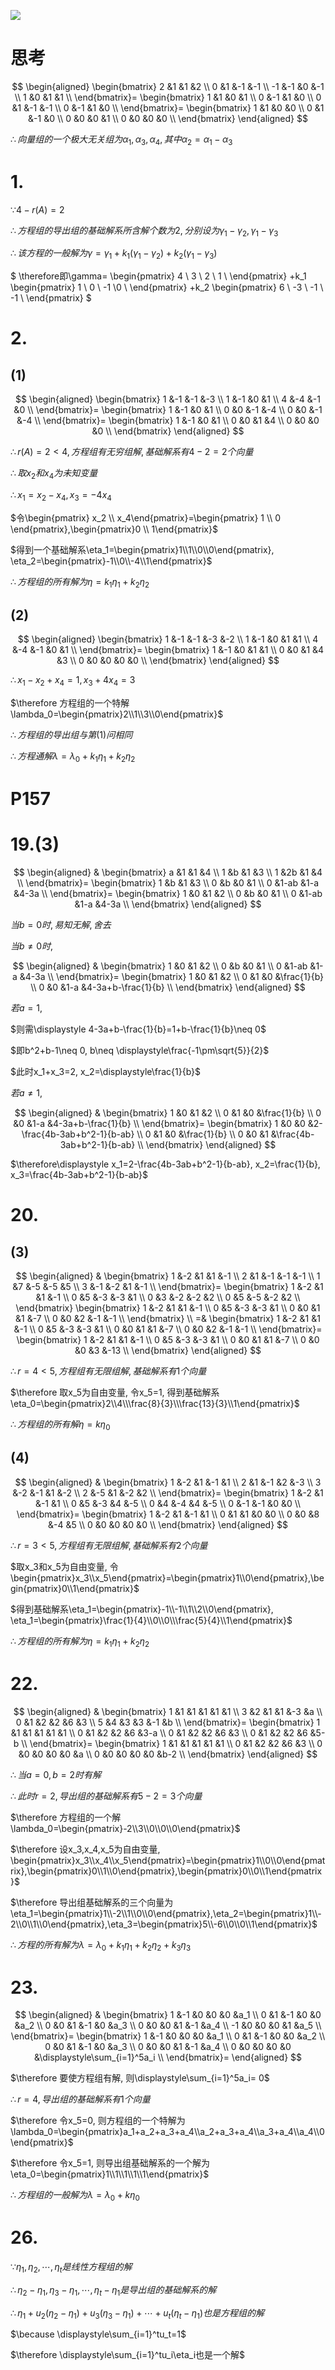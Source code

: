 <!-- ![](./image/2020-12-02-08-25-04.png)

![](./image/2020-12-02-09-49-54.png) -->

![](./image/2020-12-02-09-50-05.png)


# 思考


$$
\begin{aligned}
\begin{bmatrix}
2 &1 &1 &2 \\
0 &1 &-1 &-1 \\
-1 &-1 &0 &-1 \\
1 &0 &1 &1 \\
\end{bmatrix}=
\begin{bmatrix}
1 &1 &0 &1 \\
0 &-1 &1 &0 \\
0 &1 &-1 &-1 \\
0 &-1 &1 &0 \\
\end{bmatrix}=
\begin{bmatrix}
1 &1 &0 &0 \\
0 &1 &-1 &0 \\
0 &0 &0 &1 \\
0 &0 &0 &0 \\
\end{bmatrix}
\end{aligned}
$$

$\therefore 向量组的一个极大无关组为\alpha_1,\alpha_3,\alpha_4, 其中\alpha_2=\alpha_1-\alpha_3$

# 1.

$\because 4-r(A)=2$

$\therefore 方程组的导出组的基础解系所含解个数为2, 分别设为\gamma_1-\gamma_2,\gamma_1-\gamma_3$

$\therefore 该方程的一般解为\gamma=\gamma_1+k_1(\gamma_1-\gamma_2)+k_2(\gamma_1-\gamma_3)$

$
\therefore即\gamma=
\begin{pmatrix}
4 \\ 3 \\ 2 \\ 1 \\
\end{pmatrix}
+k_1
\begin{pmatrix}
1 \\ 0 \\ -1 \\0 \\
\end{pmatrix}
+k_2
\begin{pmatrix}
6 \\ -3 \\ -1 \\ -1 \\
\end{pmatrix}
$


# 2.

## (1)

$$
\begin{aligned}
\begin{bmatrix}
1 &-1 &-1 &-3 \\
1 &-1 &0 &1 \\
4 &-4 &-1 &0 \\
\end{bmatrix}=
\begin{bmatrix}
1 &-1 &0 &1 \\
0 &0 &-1 &-4 \\
0 &0 &-1 &-4 \\
\end{bmatrix}=
\begin{bmatrix}
1 &-1 &0 &1 \\
0 &0 &1 &4 \\
0 &0 &0 &0 \\
\end{bmatrix}
\end{aligned}
$$

$\therefore r(A)=2<4, 方程组有无穷组解, 基础解系有4-2=2个向量$

$\therefore 取x_2和x_4为未知变量$

$\therefore x_1=x_2-x_4, x_3=-4x_4$

$令\begin{pmatrix} x_2 \\ x_4\end{pmatrix}=\begin{pmatrix} 1 \\ 0 \end{pmatrix},\begin{pmatrix}0 \\ 1\end{pmatrix}$

$得到一个基础解系\eta_1=\begin{pmatrix}1\\1\\0\\0\end{pmatrix}, \eta_2=\begin{pmatrix}-1\\0\\-4\\1\end{pmatrix}$

$\therefore 方程组的所有解为\eta=k_1\eta_1+k_2\eta_2$


## (2)

$$
\begin{aligned}
\begin{bmatrix}
1 &-1 &-1 &-3 &-2 \\
1 &-1 &0 &1 &1 \\
4 &-4 &-1 &0 &1 \\
\end{bmatrix}=
\begin{bmatrix}
1 &-1 &0 &1 &1 \\
0 &0 &1 &4 &3 \\
0 &0 &0 &0 &0 \\
\end{bmatrix}
\end{aligned}
$$

$\therefore x_1-x_2+x_4=1, x_3+4x_4=3$

$\therefore 方程组的一个特解\lambda_0=\begin{pmatrix}2\\1\\3\\0\end{pmatrix}$

$\therefore 方程组的导出组与第(1)问相同$

$\therefore 方程通解\lambda=\lambda_0+k_1\eta_1+k_2\eta_2$

# P157

# 19.(3)

$$
\begin{aligned}
&
\begin{bmatrix}
a &1 &1 &4 \\
1 &b &1 &3 \\
1 &2b &1 &4 \\
\end{bmatrix}=
\begin{bmatrix}
1 &b &1 &3 \\
0 &b &0 &1 \\
0 &1-ab &1-a &4-3a \\
\end{bmatrix}=
\begin{bmatrix}
1 &0 &1 &2 \\
0 &b &0 &1 \\
0 &1-ab &1-a &4-3a \\
\end{bmatrix}
\end{aligned}
$$

$当b=0时, 易知无解, 舍去$

$当b\neq 0时,$

$$
\begin{aligned}
&
\begin{bmatrix}
1 &0 &1 &2 \\
0 &b &0 &1 \\
0 &1-ab &1-a &4-3a \\
\end{bmatrix}=
\begin{bmatrix}
1 &0 &1 &2 \\
0 &1 &0 &\frac{1}{b} \\
0 &0 &1-a &4-3a+b-\frac{1}{b} \\
\end{bmatrix}
\end{aligned}
$$

$若a=1,$

$则需\displaystyle 4-3a+b-\frac{1}{b}=1+b-\frac{1}{b}\neq 0$

$即b^2+b-1\neq 0, b\neq \displaystyle\frac{-1\pm\sqrt{5}}{2}$

$此时x_1+x_3=2, x_2=\displaystyle\frac{1}{b}$

$若a\neq 1,$

$$
\begin{aligned}
&
\begin{bmatrix}
1 &0 &1 &2 \\
0 &1 &0 &\frac{1}{b} \\
0 &0 &1-a &4-3a+b-\frac{1}{b} \\
\end{bmatrix}=
\begin{bmatrix}
1 &0 &0 &2-\frac{4b-3ab+b^2-1}{b-ab} \\
0 &1 &0 &\frac{1}{b} \\
0 &0 &1 &\frac{4b-3ab+b^2-1}{b-ab} \\
\end{bmatrix}
\end{aligned}
$$

$\therefore\displaystyle x_1=2-\frac{4b-3ab+b^2-1}{b-ab}, x_2=\frac{1}{b}, x_3=\frac{4b-3ab+b^2-1}{b-ab}$


# 20.

## (3)

$$
\begin{aligned}
&
\begin{bmatrix}
1 &-2 &1 &1 &-1 \\
2 &1 &-1 &-1 &-1 \\
1 &7 &-5 &-5 &5 \\
3 &-1 &-2 &1 &-1 \\
\end{bmatrix}=
\begin{bmatrix}
1 &-2 &1 &1 &-1 \\
0 &5 &-3 &-3 &1 \\
0 &3 &-2 &-2 &2 \\
0 &5 &-5 &-2 &2 \\
\end{bmatrix}
\begin{bmatrix}
1 &-2 &1 &1 &-1 \\
0 &5 &-3 &-3 &1 \\
0 &0 &1 &1 &-7 \\
0 &0 &2 &-1 &-1 \\
\end{bmatrix}
\\ =&
\begin{bmatrix}
1 &-2 &1 &1 &-1 \\
0 &5 &-3 &-3 &1 \\
0 &0 &1 &1 &-7 \\
0 &0 &2 &-1 &-1 \\
\end{bmatrix}=
\begin{bmatrix}
1 &-2 &1 &1 &-1 \\
0 &5 &-3 &-3 &1 \\
0 &0 &1 &1 &-7 \\
0 &0 &0 &3 &-13 \\
\end{bmatrix}
\end{aligned}
$$

$\therefore r=4<5, 方程组有无限组解, 基础解系有1个向量$

$\therefore 取x_5为自由变量, 令x_5=1, 得到基础解系\eta_0=\begin{pmatrix}2\\4\\\frac{8}{3}\\\frac{13}{3}\\1\end{pmatrix}$

$\therefore 方程组的所有解\eta=k\eta_0$

## (4)

$$
\begin{aligned}
&
\begin{bmatrix}
1 &-2 &1 &-1 &1 \\
2 &1 &-1 &2 &-3 \\
3 &-2 &-1 &1 &-2 \\
2 &-5 &1 &-2 &2 \\
\end{bmatrix}=
\begin{bmatrix}
1 &-2 &1 &-1 &1 \\
0 &5 &-3 &4 &-5 \\
0 &4 &-4 &4 &-5 \\
0 &-1 &-1 &0 &0 \\
\end{bmatrix}=
\begin{bmatrix}
1 &-2 &1 &-1 &1 \\
0 &1 &1 &0 &0 \\
0 &0 &8 &-4 &5 \\
0 &0 &0 &0 &0 \\
\end{bmatrix}
\end{aligned}
$$

$\therefore r=3<5, 方程组有无限组解, 基础解系有2个向量$

$取x_3和x_5为自由变量, 令\begin{pmatrix}x_3\\x_5\end{pmatrix}=\begin{pmatrix}1\\0\end{pmatrix},\begin{pmatrix}0\\1\end{pmatrix}$

$得到基础解系\eta_1=\begin{pmatrix}-1\\-1\\1\\2\\0\end{pmatrix}, \eta_1=\begin{pmatrix}\frac{1}{4}\\0\\0\\\frac{5}{4}\\1\end{pmatrix}$

$\therefore 方程组的所有解为\eta=k_1\eta_1+k_2\eta_2$


# 22.

$$
\begin{aligned}
&
\begin{bmatrix}
1 &1 &1 &1 &1 &1 \\
3 &2 &1 &1 &-3 &a \\
0 &1 &2 &2 &6 &3 \\
5 &4 &3 &3 &-1 &b \\
\end{bmatrix}=
\begin{bmatrix}
1 &1 &1 &1 &1 &1 \\
0 &1 &2 &2 &6 &3-a \\
0 &1 &2 &2 &6 &3 \\
0 &1 &2 &2 &6 &5-b \\
\end{bmatrix}=
\begin{bmatrix}
1 &1 &1 &1 &1 &1 \\
0 &1 &2 &2 &6 &3 \\
0 &0 &0 &0 &0 &a \\
0 &0 &0 &0 &0 &b-2 \\
\end{bmatrix}
\end{aligned}
$$

$\therefore 当a=0, b=2时有解$

$\therefore 此时r=2, 导出组的基础解系有5-2=3个向量$

$\therefore 方程组的一个解\lambda_0=\begin{pmatrix}-2\\3\\0\\0\\0\end{pmatrix}$

$\therefore 设x_3,x_4,x_5为自由变量, \begin{pmatrix}x_3\\x_4\\x_5\end{pmatrix}=\begin{pmatrix}1\\0\\0\end{pmatrix},\begin{pmatrix}0\\1\\0\end{pmatrix},\begin{pmatrix}0\\0\\1\end{pmatrix}$

$\therefore 导出组基础解系的三个向量为\eta_1=\begin{pmatrix}1\\-2\\1\\0\\0\end{pmatrix},\eta_2=\begin{pmatrix}1\\-2\\0\\1\\0\end{pmatrix},\eta_3=\begin{pmatrix}5\\-6\\0\\0\\1\end{pmatrix}$

$\therefore 方程的所有解为\lambda=\lambda_0+k_1\eta_1+k_2\eta_2+k_3\eta_3$

# 23.

$$
\begin{aligned}
&
\begin{bmatrix}
1 &-1 &0 &0 &0 &a_1 \\
0 &1 &-1 &0 &0 &a_2 \\
0 &0 &1 &-1 &0 &a_3 \\
0 &0 &0 &1 &-1 &a_4 \\
-1 &0 &0 &0 &1 &a_5 \\
\end{bmatrix}=
\begin{bmatrix}
1 &-1 &0 &0 &0 &a_1 \\
0 &1 &-1 &0 &0 &a_2 \\
0 &0 &1 &-1 &0 &a_3 \\
0 &0 &0 &1 &-1 &a_4 \\
0 &0 &0 &0 &0 &\displaystyle\sum_{i=1}^5a_i \\
\end{bmatrix}=
\end{aligned}
$$

$\therefore 要使方程组有解, 则\displaystyle\sum_{i=1}^5a_i= 0$

$\therefore r=4, 导出组的基础解系有1个向量$

$\therefore 令x_5=0, 则方程组的一个特解为\lambda_0=\begin{pmatrix}a_1+a_2+a_3+a_4\\a_2+a_3+a_4\\a_3+a_4\\a_4\\0\end{pmatrix}$

$\therefore 令x_5=1, 则导出组基础解系的一个解为\eta_0=\begin{pmatrix}1\\1\\1\\1\\1\end{pmatrix}$

$\therefore 方程组的一般解为\lambda=\lambda_0+k\eta_0$

# 26.

$\because \eta_1,\eta_2,\cdots,\eta_t是线性方程组的解$

$\therefore \eta_2-\eta_1,\eta_3-\eta_1,\cdots,\eta_t-\eta_1是导出组的基础解系的解$

$\therefore \eta_1+u_2(\eta_2-\eta_1)+u_3(\eta_3-\eta_1)+\cdots+u_t(\eta_t-\eta_1)也是方程组的解$

$\because \displaystyle\sum_{i=1}^tu_t=1$

$\therefore \displaystyle\sum_{i=1}^tu_i\eta_i也是一个解$